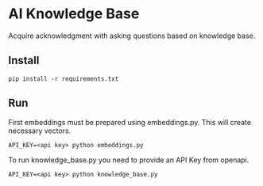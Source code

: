 # AI Knowledge Base
Acquire acknowledgment with asking questions based on knowledge base.

## Install
```
pip install -r requirements.txt
```

## Run
First embeddings must be prepared using embeddings.py. This will create necessary vectors.
```
API_KEY=<api key> python embeddings.py
``` 

To run knowledge_base.py you need to provide an API Key from openapi.
```
API_KEY=<api key> python knowledge_base.py
``` 